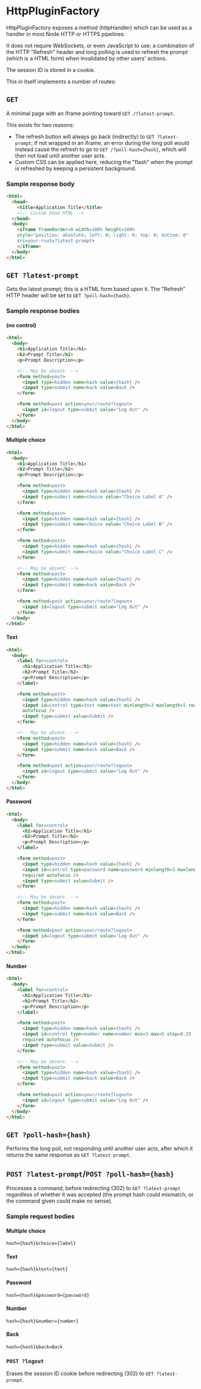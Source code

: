 # HttpPluginFactory

HttpPluginFactory exposes a method (httpHandler) which can be used as a handler
in most Node HTTP or HTTPS pipelines.

It does not require WebSockets, or even JavaScript to use; a combination of the
HTTP "Refresh" header and long polling is used to refresh the prompt (which is a
HTML form) when invalidated by other users' actions.

The session ID is stored in a cookie.

This in itself implements a number of routes:

## `GET`

A minimal page with an iframe pointing toward `GET /?latest-prompt`.

This exists for two reasons:

- The refresh button will always go back (indirectly) to `GET ?latest-prompt`;
  if not wrapped in an iframe, an error during the long poll would instead cause
  the refresh to go to `GET /?poll-hash={hash}`, which will then not load until
  another user acts.
- Custom CSS can be applied here, reducing the "flash" when the prompt is
  refreshed by keeping a persistent background.

### Sample response body

```html
<html>
  <head>
    <title>Application Title</title>
    <!-- Custom head HTML -->
  </head>
  <body>
    <iframe frameBorder=0 width=100% height=100%
    style="position: absolute; left: 0; right: 0; top: 0; bottom: 0"
    src=your-route?latest-prompt>
    </iframe>
  </body>
</html>
```

## `GET ?latest-prompt`

Gets the latest prompt; this is a HTML form based upon it.  The "Refresh" HTTP
header will be set to `GET ?poll-hash={hash}`.

### Sample response bodies

#### (no control)

```html
<html>
  <body>
    <h1>Application Title</h1>
    <h2>Prompt Title</h2>
    <p>Prompt Description</p>

    <!-- May be absent. -->
    <form method=post>
      <input type=hidden name=hash value={hash} />
      <input type=submit name=back value=Back />
    </form>

    <form method=post action=your/route?logout>
      <input id=logout type=submit value="Log Out" />
    </form>
  </body>
</html>
```

#### Multiple choice

```html
<html>
  <body>
    <h1>Application Title</h1>
    <h2>Prompt Title</h2>
    <p>Prompt Description</p>

    <form method=post>
      <input type=hidden name=hash value={hash} />
      <input type=submit name=choice value="Choice Label A" />
    </form>

    <form method=post>
      <input type=hidden name=hash value={hash} />
      <input type=submit name=choice value="Choice Label B" />
    </form>

    <form method=post>
      <input type=hidden name=hash value={hash} />
      <input type=submit name=choice value="Choice Label C" />
    </form>

    <!-- May be absent. -->
    <form method=post>
      <input type=hidden name=hash value={hash} />
      <input type=submit name=back value=Back />
    </form>

    <form method=post action=your/route?logout>
      <input id=logout type=submit value="Log Out" />
    </form>
  </body>
</html>
```

#### Text

```html
<html>
  <body>
    <label for=control>
      <h1>Application Title</h1>
      <h2>Prompt Title</h2>
      <p>Prompt Description</p>
    </label>

    <form method=post>
      <input type=hidden name=hash value={hash} />
      <input id=control type=text name=text minlength=3 maxlength=5 required
      autofocus />
      <input type=submit value=Submit />
    </form>

    <!-- May be absent. -->
    <form method=post>
      <input type=hidden name=hash value={hash} />
      <input type=submit name=back value=Back />
    </form>

    <form method=post action=your/route?logout>
      <input id=logout type=submit value="Log Out" />
    </form>
  </body>
</html>
```

#### Password

```html
<html>
  <body>
    <label for=control>
      <h1>Application Title</h1>
      <h2>Prompt Title</h2>
      <p>Prompt Description</p>
    </label>

    <form method=post>
      <input type=hidden name=hash value={hash} />
      <input id=control type=password name=password minlength=3 maxlength=5
      required autofocus />
      <input type=submit value=Submit />
    </form>

    <!-- May be absent. -->
    <form method=post>
      <input type=hidden name=hash value={hash} />
      <input type=submit name=back value=Back />
    </form>

    <form method=post action=your/route?logout>
      <input id=logout type=submit value="Log Out" />
    </form>
  </body>
</html>
```

#### Number

```html
<html>
  <body>
    <label for=control>
      <h1>Application Title</h1>
      <h2>Prompt Title</h2>
      <p>Prompt Description</p>
    </label>

    <form method=post>
      <input type=hidden name=hash value={hash} />
      <input id=control type=number name=number min=3 max=5 step=0.25
      required autofocus />
      <input type=submit value=Submit />
    </form>

    <!-- May be absent. -->
    <form method=post>
      <input type=hidden name=hash value={hash} />
      <input type=submit name=back value=Back />
    </form>

    <form method=post action=your/route?logout>
      <input id=logout type=submit value="Log Out" />
    </form>
  </body>
</html>
```

## `GET ?poll-hash={hash}`

Performs the long poll, not responding until another user acts, after which it
returns the same response as `GET ?latest-prompt`.

## `POST ?latest-prompt`/`POST ?poll-hash={hash}`

Processes a command, before redirecting (302) to `GET ?latest-prompt` regardless
of whether it was accepted (the prompt hash could mismatch, or the command given
could make no sense).

### Sample request bodies

#### Multiple choice

```
hash={hash}&choice={label}
```

#### Text

```
hash={hash}&text={text}
```

#### Password

```
hash={hash}&password={password}
```

#### Number

```
hash={hash}&number={number}
```

#### Back

```
hash={hash}&back=Back
```

### `POST ?logout`

Erases the session ID cookie before redirecting (302) to `GET ?latest-prompt`.
